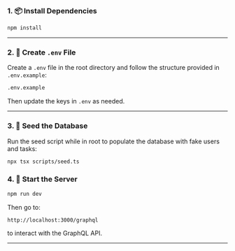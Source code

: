 ### 1. 📦 Install Dependencies

```bash
npm install
```

---

### 2. 🔐 Create `.env` File

Create a `.env` file in the root directory and follow the structure provided in `.env.example`:

```bash
.env.example 
```

Then update the keys in `.env` as needed.

---

### 3. 🌱 Seed the Database

Run the seed script while in root to populate the database with fake users and tasks:

```bash
npx tsx scripts/seed.ts
```

### 4. 🚀 Start the Server

```bash
npm run dev
```

Then go to:

```
http://localhost:3000/graphql
```

to interact with the GraphQL API.

---